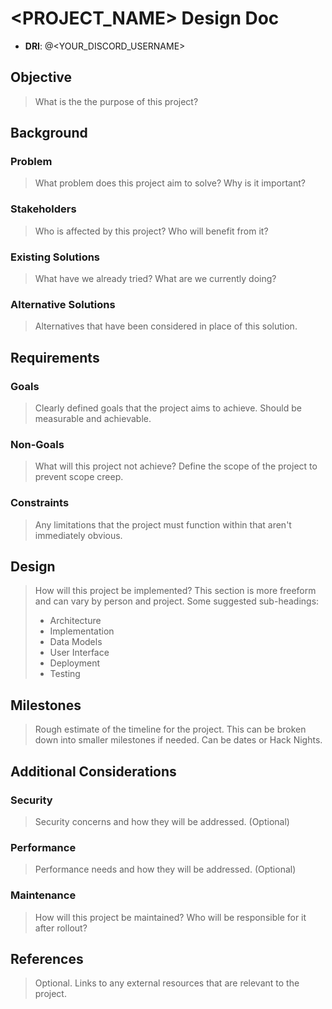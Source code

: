 <!--
    Please note this template is only meant to be used in the context of engineering.
    If you are a non-engineer, please reference other documents within your respective
    division for a better idea of a documentation standard. Non-engineering projects
    should not use this template.
-->

# <PROJECT_NAME> Design Doc

- **DRI**: @<YOUR_DISCORD_USERNAME>

## Objective

> What is the the purpose of this project?

## Background

### Problem

> What problem does this project aim to solve? Why is it important?

### Stakeholders

> Who is affected by this project? Who will benefit from it?

### Existing Solutions

> What have we already tried? What are we currently doing?

### Alternative Solutions

> Alternatives that have been considered in place of this solution.

## Requirements

### Goals

> Clearly defined goals that the project aims to achieve.
> Should be measurable and achievable.

### Non-Goals

> What will this project not achieve?
> Define the scope of the project to prevent scope creep.

### Constraints

> Any limitations that the project must function within that aren't
> immediately obvious.

## Design

> How will this project be implemented? This section is more freeform and can vary
> by person and project. Some suggested sub-headings:
> - Architecture
> - Implementation
> - Data Models
> - User Interface
> - Deployment
> - Testing

## Milestones

> Rough estimate of the timeline for the project. This can be broken down into
> smaller milestones if needed. Can be dates or Hack Nights.

## Additional Considerations

### Security

> Security concerns and how they will be addressed. (Optional)

### Performance

> Performance needs and how they will be addressed. (Optional)

### Maintenance

> How will this project be maintained? Who will be responsible for it after
> rollout?

## References

> Optional. Links to any external resources that are relevant to the project.
